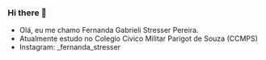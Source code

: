 ### Hi there 👋
- Olá, eu me chamo Fernanda Gabrieli Stresser Pereira.
- Atualmente estudo no Colegio Civico Militar Parigot de Souza (CCMPS)
- Instagram: _fernanda_stresser

<!--
**Stress3r/Stress3r** is a ✨ _special_ ✨ repository because its `README.md` (this file) appears on your GitHub profile.
</ul><a href="https://scratch.mit.edu/&quot; rel="nofollow"><img src="https://camo.githubusercontent.com/8e388c12a83a211bfa05ffd8c972c1d5926c522f567d81ed355c18dade24ebd0/68747470733a2f2f696d672e736869656c64732e696f2f62616467652f536372617463682d3444393746463f7374796c653d666f722d7468652d6261646765266c6f676f3d53637261746368266c6f676f436f6c6f723d7768697465&quot; alt="" data-canonical-src="https://img.shields.io/badge/Scratch-4D97FF?style=for-the-badge&amp;logo=Scratch&amp;logoColor=white&quot; style="max-width: 100%;"></a>  <a href="https://editor.p5js.org/&quot; rel="nofollow"><img src="https://camo.githubusercontent.com/93c855ae825c1757f3426f05a05f4949d3b786c5b22d0edb53143a9e8f8499f6/68747470733a2f2f696d672e736869656c64732e696f2f62616467652f4a6176615363726970742d3332333333303f7374796c653d666f722d7468652d6261646765266c6f676f3d6a617661736372697074266c6f676f436f6c6f723d463744463145&quot; alt="" data-canonical-src="https://img.shields.io/badge/JavaScript-323330?style=for-the-badge&amp;logo=javascript&amp;logoColor=F7DF1E&quot; style="max-width: 100%;"></a>
Here are some ideas to get you started:

- 🔭 I’m currently working on ...
- 🌱 I’m currently learning ...
- 👯 I’m looking to collaborate on ...
- 🤔 I’m looking for help with ...
- 💬 Ask me about ...
- 📫 How to reach me: ...
- 😄 Pronouns: ...
- ⚡ Fun fact: ...
-->
